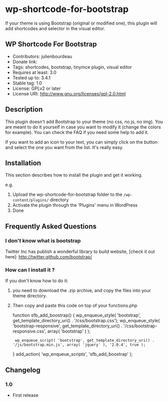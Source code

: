 wp-shortcode-for-bootstrap
==========================

If your theme is using Bootstrap (original or modified one), this plugin will add shortcodes and selector in the visual editor.

WP Shortcode For Bootstrap
--------------------------

* Contributors: julienbourdeau
* Donate link: 
* Tags: shortcodes, bootstrap, tinymce plugin, visual editor
* Requires at least: 3.0
* Tested up to: 3.4.1
* Stable tag: 1.0
* License: GPLv2 or later
* License URI: http://www.gnu.org/licenses/gpl-2.0.html


Description
-----------

This plugin doesn't add Bootstrap to your theme (no css, no js, no img). You are meant to do it yourself in case you want
to modify it (change the colors for example). You can check the FAQ if you need some help to add it.

If you want to add an icon to your text, you can simply click on the button and select the one you want from the list. It's
really easy.

Installation
------------
This section describes how to install the plugin and get it working.

e.g.

1. Upload the wp-shortcode-for-bootstrap folder to the `/wp-content/plugins/` directory
1. Activate the plugin through the 'Plugins' menu in WordPress
1. Done

Frequently Asked Questions
--------------------------

### I don't know what is bootstrap

Twitter Inc has publish a wonderful library to build website, [check it out here]: http://twitter.github.com/bootstrap/

### How can I install it ?

If you don't know how to do it:
1. you need to download the .zip archive, and copy the files into your theme directory.
1. Then copy and paste this code on top of your functions.php


	function sfb_add_boostrap() {
		wp_enqueue_style( 'bootstrap', get_template_directory_uri() . '/css/bootstrap.css');
		wp_enqueue_style( 'bootstrap-responsive', get_template_directory_uri() . '/css/bootstrap-responsive.css', array( 'bootstrap' ) );

		wp_enqueue_script( 'bootstrap', get_template_directory_uri() . '/js/bootstrap.min.js', array( 'jquery' ), '2.0.4', true );
	}
	add_action( 'wp_enqueue_scripts', 'sfb_add_boostrap' );


Changelog
---------

### 1.0
* First release

